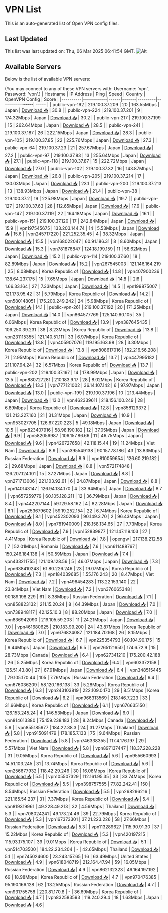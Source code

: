 # VPN List

This is an auto-generated list of Open VPN config files.

## Last Updated

This list was last updated on: Thu, 06 Mar 2025 06:41:54 GMT.
![Alt](https://repobeats.axiom.co/api/embed/186b98318ef1479477931607c1ad7d823f12451f.svg "Repobeats analytics image")

## Available Servers

Below is the list of available VPN servers:

(You may connect to any of these VPN servers with: Username: 'vpn', Password: 'vpn'.)
| Hostname | IP Address | Ping | Speed | Country | OpenVPN Config | Score |
|----------|------------|------|-------|---------|----------------| ----- |
| public-vpn-192 | 219.100.37.209 | 20 | 163.55Mbps | Japan | [Download 📥](./configs/server_0_JP.ovpn) | 30.8 |
| public-vpn-224 | 219.100.37.201 | 9 | 174.32Mbps | Japan | [Download 📥](./configs/server_1_JP.ovpn) | 30.2 |
| public-vpn-217 | 219.100.37.199 | 15 | 262.64Mbps | Japan | [Download 📥](./configs/server_2_JP.ovpn) | 28.5 |
| public-vpn-241 | 219.100.37.187 | 26 | 222.15Mbps | Japan | [Download 📥](./configs/server_3_JP.ovpn) | 28.3 |
| public-vpn-105 | 219.100.37.85 | 22 | 225.76Mbps | Japan | [Download 📥](./configs/server_4_JP.ovpn) | 27.3 |
| public-vpn-64 | 219.100.37.23 | 21 | 257.67Mbps | Japan | [Download 📥](./configs/server_5_JP.ovpn) | 27.2 |
| public-vpn-97 | 219.100.37.83 | 13 | 255.64Mbps | Japan | [Download 📥](./configs/server_6_JP.ovpn) | 27.1 |
| public-vpn-118 | 219.100.37.87 | 15 | 222.72Mbps | Japan | [Download 📥](./configs/server_7_JP.ovpn) | 27.0 |
| public-vpn-102 | 219.100.37.32 | 16 | 143.87Mbps | Japan | [Download 📥](./configs/server_8_JP.ovpn) | 26.8 |
| public-vpn-205 | 219.100.37.214 | 17 | 130.03Mbps | Japan | [Download 📥](./configs/server_9_JP.ovpn) | 23.1 |
| public-vpn-200 | 219.100.37.213 | 13 | 138.93Mbps | Japan | [Download 📥](./configs/server_10_JP.ovpn) | 21.4 |
| public-vpn-38 | 219.100.37.2 | 19 | 225.98Mbps | Japan | [Download 📥](./configs/server_11_JP.ovpn) | 19.7 |
| public-vpn-127 | 219.100.37.63 | 28 | 112.65Mbps | Japan | [Download 📥](./configs/server_12_JP.ovpn) | 17.6 |
| public-vpn-147 | 219.100.37.119 | 22 | 164.18Mbps | Japan | [Download 📥](./configs/server_13_JP.ovpn) | 16.1 |
| public-vpn-151 | 219.100.37.120 | 17 | 242.84Mbps | Japan | [Download 📥](./configs/server_14_JP.ovpn) | 15.9 |
| vpn197545675 | 133.203.144.74 | 14 | 5.53Mbps | Japan | [Download 📥](./configs/server_15_JP.ovpn) | 15.6 |
| vpn245717220 | 221.252.35.45 | 4 | 38.32Mbps | Japan | [Download 📥](./configs/server_16_JP.ovpn) | 15.5 |
| vpn168022047 | 60.91.186.31 | 8 | 8.60Mbps | Japan | [Download 📥](./configs/server_17_JP.ovpn) | 15.3 |
| vpn781876847 | 124.18.199.159 | 11 | 58.62Mbps | Japan | [Download 📥](./configs/server_18_JP.ovpn) | 15.2 |
| public-vpn-114 | 219.100.37.60 | 18 | 82.89Mbps | Japan | [Download 📥](./configs/server_19_JP.ovpn) | 15.2 |
| vpn267545003 | 121.146.164.219 | 25 | 8.08Mbps | Korea Republic of | [Download 📥](./configs/server_20_KR.ovpn) | 14.8 |
| vpn407900236 | 138.64.237.175 | 15 | 7.65Mbps | Japan | [Download 📥](./configs/server_21_JP.ovpn) | 14.8 |
| 2i6 | 1.66.33.164 | 27 | 7.33Mbps | Japan | [Download 📥](./configs/server_22_JP.ovpn) | 14.5 |
| vpn199875007 | 121.173.95.42 | 31 | 5.79Mbps | Korea Republic of | [Download 📥](./configs/server_23_KR.ovpn) | 14.2 |
| vpn580148051 | 175.200.249.242 | 24 | 5.98Mbps | Korea Republic of | [Download 📥](./configs/server_24_KR.ovpn) | 14.1 |
| public-vpn-261 | 219.100.37.192 | 20 | 171.25Mbps | Japan | [Download 📥](./configs/server_25_JP.ovpn) | 14.0 |
| vpn864577769 | 125.140.60.105 | 35 | 6.06Mbps | Korea Republic of | [Download 📥](./configs/server_26_KR.ovpn) | 13.9 |
| vpn387645435 | 106.250.39.231 | 38 | 8.23Mbps | Korea Republic of | [Download 📥](./configs/server_27_KR.ovpn) | 13.8 |
| vpn231115355 | 121.140.51.111 | 33 | 6.97Mbps | Korea Republic of | [Download 📥](./configs/server_28_KR.ovpn) | 13.8 |
| vpn405907076 | 119.195.163.98 | 28 | 3.30Mbps | Korea Republic of | [Download 📥](./configs/server_29_KR.ovpn) | 13.8 |
| vpn808617016 | 182.216.56.208 | 71 | 2.95Mbps | Korea Republic of | [Download 📥](./configs/server_30_KR.ovpn) | 13.7 |
| vpn447995182 | 211.107.94.24 | 32 | 6.57Mbps | Korea Republic of | [Download 📥](./configs/server_31_KR.ovpn) | 13.7 |
| public-vpn-202 | 219.100.37.197 | 14 | 178.99Mbps | Japan | [Download 📥](./configs/server_32_JP.ovpn) | 13.5 |
| vpn880727281 | 210.183.9.17 | 28 | 8.02Mbps | Korea Republic of | [Download 📥](./configs/server_33_KR.ovpn) | 13.3 |
| vpn777121002 | 36.14.107.142 | 6 | 97.97Mbps | Japan | [Download 📥](./configs/server_34_JP.ovpn) | 13.0 |
| public-vpn-199 | 219.100.37.196 | 10 | 213.44Mbps | Japan | [Download 📥](./configs/server_35_JP.ovpn) | 13.0 |
| vpn462339611 | 218.156.100.249 | 28 | 6.89Mbps | Korea Republic of | [Download 📥](./configs/server_36_KR.ovpn) | 12.8 |
| vpn858129372 | 131.213.227.160 | 21 | 31.31Mbps | Japan | [Download 📥](./configs/server_37_JP.ovpn) | 10.9 |
| vpn953027705 | 126.67.220.223 | 5 | 49.18Mbps | Japan | [Download 📥](./configs/server_38_JP.ovpn) | 10.5 |
| vpn823407916 | 58.98.190.182 | 12 | 37.05Mbps | Japan | [Download 📥](./configs/server_39_JP.ovpn) | 9.9 |
| vpn582056987 | 106.157.86.66 | 11 | 46.75Mbps | Japan | [Download 📥](./configs/server_40_JP.ovpn) | 9.6 |
| vpn426727658 | 42.118.15.44 | 19 | 11.24Mbps | Viet Nam | [Download 📥](./configs/server_41_VN.ovpn) | 8.9 |
| vpn395549138 | 90.157.78.186 | 43 | 13.83Mbps | Russian Federation | [Download 📥](./configs/server_42_RU.ovpn) | 8.9 |
| vpn810059654 | 126.60.219.182 | 2 | 29.68Mbps | Japan | [Download 📥](./configs/server_43_JP.ovpn) | 8.8 |
| vpn572174848 | 126.207.124.101 | 15 | 37.27Mbps | Japan | [Download 📥](./configs/server_44_JP.ovpn) | 8.8 |
| vpn271713006 | 221.103.92.61 | 6 | 24.87Mbps | Japan | [Download 📥](./configs/server_45_JP.ovpn) | 8.8 |
| vpn140143147 | 126.94.134.170 | 4 | 33.94Mbps | Japan | [Download 📥](./configs/server_46_JP.ovpn) | 8.7 |
| vpn657259779 | 60.105.128.211 | 12 | 36.79Mbps | Japan | [Download 📥](./configs/server_47_JP.ovpn) | 8.4 |
| vpn442207144 | 59.129.58.162 | 4 | 82.28Mbps | Japan | [Download 📥](./configs/server_48_JP.ovpn) | 8.1 |
| vpn253679602 | 59.19.252.154 | 22 | 6.74Mbps | Korea Republic of | [Download 📥](./configs/server_49_KR.ovpn) | 8.1 |
| vpn452302093 | 90.149.3.70 | 2 | 96.43Mbps | Japan | [Download 📥](./configs/server_50_JP.ovpn) | 8.0 |
| vpn781940009 | 218.158.134.65 | 27 | 7.73Mbps | Korea Republic of | [Download 📥](./configs/server_51_KR.ovpn) | 7.9 |
| vpn152839877 | 121.147.119.103 | 27 | 4.41Mbps | Korea Republic of | [Download 📥](./configs/server_52_KR.ovpn) | 7.8 |
| opengw | 217.138.212.58 | 7 | 52.01Mbps | Romania | [Download 📥](./configs/server_53_RO.ovpn) | 7.6 |
| vpn611488767 | 150.246.184.138 | 4 | 50.59Mbps | Japan | [Download 📥](./configs/server_54_JP.ovpn) | 7.4 |
| vpn433211755 | 121.109.128.56 | 5 | 46.07Mbps | Japan | [Download 📥](./configs/server_55_JP.ovpn) | 7.3 |
| vpn638410248 | 61.80.226.246 | 23 | 19.07Mbps | Korea Republic of | [Download 📥](./configs/server_56_KR.ovpn) | 7.3 |
| vpn184039685 | 1.55.176.243 | 20 | 8.47Mbps | Viet Nam | [Download 📥](./configs/server_57_VN.ovpn) | 7.2 |
| vpn496454283 | 113.22.153.140 | 22 | 23.84Mbps | Viet Nam | [Download 📥](./configs/server_58_VN.ovpn) | 7.2 |
| vpn376065348 | 90.189.198.229 | 61 | 8.38Mbps | Russian Federation | [Download 📥](./configs/server_59_RU.ovpn) | 7.1 |
| vpn858823132 | 211.15.20.24 | 8 | 64.39Mbps | Japan | [Download 📥](./configs/server_60_JP.ovpn) | 7.0 |
| vpn738948117 | 42.125.10.3 | 8 | 88.20Mbps | Japan | [Download 📥](./configs/server_61_JP.ovpn) | 7.0 |
| vpn836942090 | 219.105.59.203 | 11 | 24.21Mbps | Japan | [Download 📥](./configs/server_62_JP.ovpn) | 7.0 |
| vpn461680625 | 210.183.99.200 | 24 | 43.87Mbps | Korea Republic of | [Download 📥](./configs/server_63_KR.ovpn) | 7.0 |
| vpn676824087 | 121.184.70.168 | 26 | 8.15Mbps | Korea Republic of | [Download 📥](./configs/server_64_KR.ovpn) | 6.7 |
| vpn225354793 | 60.104.90.175 | 15 | 9.44Mbps | Japan | [Download 📥](./configs/server_65_JP.ovpn) | 6.5 |
| vpn265121650 | 174.6.72.9 | 15 | 28.73Mbps | Canada | [Download 📥](./configs/server_66_CA.ovpn) | 6.4 |
| vpn627341210 | 175.200.42.188 | 26 | 5.25Mbps | Korea Republic of | [Download 📥](./configs/server_67_KR.ovpn) | 6.4 |
| vpn603372158 | 125.51.43.80 | 27 | 67.91Mbps | Japan | [Download 📥](./configs/server_68_JP.ovpn) | 6.4 |
| vpn348515445 | 79.105.170.44 | 105 | 7.76Mbps | Russian Federation | [Download 📥](./configs/server_69_RU.ovpn) | 6.4 |
| vpn676036209 | 58.120.166.138 | 33 | 5.28Mbps | Korea Republic of | [Download 📥](./configs/server_70_KR.ovpn) | 6.3 |
| vpn243103819 | 222.109.0.170 | 29 | 8.51Mbps | Korea Republic of | [Download 📥](./configs/server_71_KR.ovpn) | 6.2 |
| vpn966313569 | 218.146.7.223 | 33 | 31.66Mbps | Korea Republic of | [Download 📥](./configs/server_72_KR.ovpn) | 6.1 |
| vpn676635150 | 126.153.245.24 | 4 | 146.53Mbps | Japan | [Download 📥](./configs/server_73_JP.ovpn) | 6.0 |
| vpn814613380 | 75.159.238.183 | 28 | 8.24Mbps | Canada | [Download 📥](./configs/server_74_CA.ovpn) | 5.9 |
| vpn855185977 | 184.22.38.3 | 24 | 31.27Mbps | Thailand | [Download 📥](./configs/server_75_TH.ovpn) | 5.8 |
| vpn915091479 | 178.185.7.133 | 75 | 9.64Mbps | Russian Federation | [Download 📥](./configs/server_76_RU.ovpn) | 5.8 |
| vpn746338355 | 117.4.176.197 | 29 | 5.57Mbps | Viet Nam | [Download 📥](./configs/server_77_VN.ovpn) | 5.8 |
| vpn897137447 | 118.37.228.228 | 31 | 9.05Mbps | Korea Republic of | [Download 📥](./configs/server_78_KR.ovpn) | 5.6 |
| vpn955660993 | 14.51.103.245 | 31 | 13.74Mbps | Korea Republic of | [Download 📥](./configs/server_79_KR.ovpn) | 5.6 |
| vpn256677932 | 118.42.29.246 | 30 | 16.08Mbps | Korea Republic of | [Download 📥](./configs/server_80_KR.ovpn) | 5.5 |
| vpn105507329 | 112.161.95.35 | 33 | 33.74Mbps | Korea Republic of | [Download 📥](./configs/server_81_KR.ovpn) | 5.5 |
| vpn398757555 | 77.82.242.41 | 150 | 8.54Mbps | Russian Federation | [Download 📥](./configs/server_82_RU.ovpn) | 5.5 |
| vpn268296216 | 221.165.54.237 | 31 | 7.37Mbps | Korea Republic of | [Download 📥](./configs/server_83_KR.ovpn) | 5.4 |
| vpn819319961 | 49.228.49.213 | 32 | 4.56Mbps | Thailand | [Download 📥](./configs/server_84_TH.ovpn) | 5.3 |
| vpn708024241 | 49.173.24.46 | 39 | 22.79Mbps | Korea Republic of | [Download 📥](./configs/server_85_KR.ovpn) | 5.3 |
| vpn167373301 | 37.21.223.226 | 58 | 27.66Mbps | Russian Federation | [Download 📥](./configs/server_86_RU.ovpn) | 5.3 |
| vpn113289627 | 115.90.91.30 | 37 | 15.22Mbps | Korea Republic of | [Download 📥](./configs/server_87_KR.ovpn) | 5.3 |
| vpn420197215 | 115.93.175.107 | 39 | 9.01Mbps | Korea Republic of | [Download 📥](./configs/server_88_KR.ovpn) | 5.1 |
| vpn514703500 | 184.22.234.204 | - | 42.65Mbps | Thailand | [Download 📥](./configs/server_89_TH.ovpn) | 5.1 |
| vpn745024600 | 23.243.157.65 | 16 | 63.49Mbps | United States | [Download 📥](./configs/server_90_US.ovpn) | 4.9 |
| vpn618048719 | 212.164.47.94 | 59 | 16.05Mbps | Russian Federation | [Download 📥](./configs/server_91_RU.ovpn) | 4.9 |
| vpn862132323 | 49.164.197.192 | 69 | 18.98Mbps | Korea Republic of | [Download 📥](./configs/server_92_KR.ovpn) | 4.7 |
| vpn970476385 | 95.190.166.128 | 62 | 13.25Mbps | Russian Federation | [Download 📥](./configs/server_93_RU.ovpn) | 4.7 |
| vpn931755758 | 220.81.170.8 | - | 36.69Mbps | Korea Republic of | [Download 📥](./configs/server_94_KR.ovpn) | 4.7 |
| vpn832583593 | 119.240.29.4 | 18 | 1.63Mbps | Japan | [Download 📥](./configs/server_95_JP.ovpn) | 4.6 |

